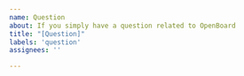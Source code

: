 ```yaml
---
name: Question
about: If you simply have a question related to OpenBoard
title: "[Question]"
labels: 'question'
assignees: ''

---
```


